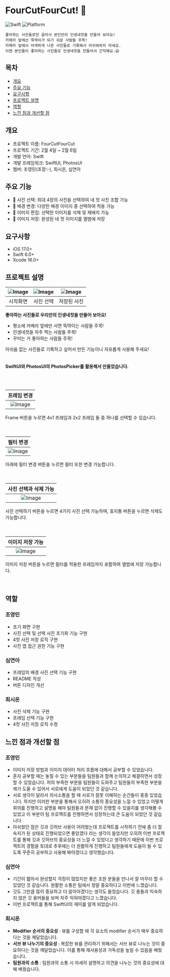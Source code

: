 # FourCutFourCut! 📸
![Swift](https://img.shields.io/badge/Swift-6.0-F05138?logo=swift)
![Platform](https://img.shields.io/badge/Platforms-iOS%2017.0+-007AFF?logo=apple)

    좋아하는 사진들로만 골라서 본인만의 인생네컷을 만들어 보아요!
    카메라 앞에선 뚝딱이가 되기 쉬운 사람들 주목!
    카메라 앞에서 어색하게 나온 사진들로 기록해서 아쉬워하지 마세요.
    이젠 본인들이 좋아하는 사진들로 인생네컷을 만들어서 간직해요.😃

## 목차

- [개요](#개요)
- [주요 기능](#주요기능)
- [요구사항](#요구사항)
- [프로젝트 설명](#프로젝트-설명)
- [역할](#역할)
- [느낀 점과 개선할 점](#느낀-점과-개선할-점)

## 개요

- 프로젝트 이름: FourCutFourCut
- 프로젝트 기간: 2월 4일 ~ 2월 6일
- 개발 언어: Swift
- 개발 프레임워크: SwiftUI, PhotosUI
- 멤버: 조영민(조장✨), 최시온, 심연아

## 주요 기능

- 📸 사진 선택: 최대 4장의 사진을 선택하여 네 컷 사진 조합 가능
- 🎨 배경 변경: 다양한 배경 이미지 중 선택하여 적용 가능
- 🔄 이미지 편집: 선택한 이미지를 삭제 및 재배치 가능
- 💾 이미지 저장: 완성된 네 컷 이미지를 앨범에 저장

## 요구사항

- iOS 17.0+
- Swift 6.0+
- Xcode 16.0+

## 프로젝트 설명

| ![Image](https://github.com/user-attachments/assets/431aa614-ef0e-4c51-ad66-88a05111685c) | ![Image](https://github.com/user-attachments/assets/84ce0970-94d1-499e-8ad1-d4d5fa5b76f0) | ![Image](https://github.com/user-attachments/assets/e59a0249-1cfa-4060-9349-a1cd6060ff6c) |
| :---------------------------------------------------------------------------------------: | :---------------------------------------------------------------------------------------: | :---------------------------------------------------------------------------------------: |
|                                         시작화면                                          |                                         사진 선택                                         |                                        저장된 사진                                        |

**좋아하는 사진들로 우리만의 인생네컷을 만들어 보아요!**

- 평소에 카메라 앞에만 서면 뚝딱이는 사람들 주목!
- 인생네컷을 자주 찍는 사람들 주목!
- 꾸미는 거 좋아하는 사람들 주목!

아쉬움 없는 사진들로 기록하고 싶어서 만든 기능이니 자유롭게 사용해 주세요!
<br/> <br/> <br/>
**SwiftUI와 PhotosUI의 PhotosPicker를 활용해서 만들었습니다.**

<br/> <br/>

|                                        프레임 변경                                        |
| :---------------------------------------------------------------------------------------: |
| ![Image](https://github.com/user-attachments/assets/35bb7825-2de5-4bc7-8a57-bc6e4c7a6756) |

Frame 버튼을 누르면 4x1 프레임과 2x2 프레임 둘 중 하나를 선택할 수 있습니다.
<br/> <br/><br/> 

|                                         필터 변경                                         |
| :---------------------------------------------------------------------------------------: |
| ![Image](https://github.com/user-attachments/assets/e5b6bb10-d41b-4bd9-98ca-81b8663c9030) |

아래에 필터 변경 버튼을 누르면 필터 또한 변경 가능합니다.
<br/> <br/><br/> 

|                                   사진 선택과 삭제 가능                                   |
| :---------------------------------------------------------------------------------------: |
| ![Image](https://github.com/user-attachments/assets/16a402b7-0322-4b3b-9b15-aa1e28575e60) |

사진 선택하기 버튼을 누르면 4가지 사진 선택 가능하며, 휴지통 버튼을 누르면 삭제도 가능합니다.
<br/> <br/><br/> 

|                                     이미지 저장 가능                                      |
| :---------------------------------------------------------------------------------------: |
| ![Image](https://github.com/user-attachments/assets/c84a611d-9a17-4e9b-bfb5-3f6bd3415ad6) |

이미지 저장 버튼을 누르면 필터를 적용한 프레임까지 포함하여 앨범에 저장 가능합니다.
<br/> <br/><br/> 

## 역할

### 조영민

- 초기 화면 구현
- 사진 선택 및 선택 사진 초기화 기능 구현
- 4컷 사진 저장 로직 구현
- 사진 앱 접근 권한 기능 구현

### 심연아

- 프레임의 배경 사진 선택 기능 구현
- README 작성
- 버튼 디자인 개선

### 최시온

- 사진 삭제 기능 구현
- 프레임 선택 기능 구현
- 4컷 사진 저장 로직 수정

## 느낀 점과 개선할 점

### 조영민
- 이미지 저장 방법과 이미지 데이터 처리 흐름에 대해서 공부할 수 있었습니다.
- 혼자 공부할 때는 놓칠 수 있는 부분들을 팀원들과 함께 논의하고 해결하면서 성장할 수 있었습니다. 저의 부족한 부분을 팀원들이 도와주고 팀원들의 부족한 부분을 제가 도울 수 있어서 서로에게 도움이 되었던 것 같습니다.
- 서로 생각이 달라서 의사소통을 할 때 서로가 잘못 이해하는 순간들이 종종 있었습니다. 하지만 이러한 부분을 통해서 오히려 소통의 중요성을 느낄 수 있었고 어떻게 회의를 진행하고 설명을 해야 팀원들과 문제 없이 진행할 수 있을지를 생각해볼 수 있었고 이 부분이 팀 프로젝트를 진행하면서 성장하는데 큰 도움이 되었던 것 같습니다. 
- 아쉬웠던 점은 깃과 깃허브 사용이 어려웠는데 프로젝트를 시작하기 전에 좀 더 잘 숙지가 된 상태로 진행되었으면 좋았겠다 라는 생각이 들었지만 오히려 이번 프로젝트를 통해 깃과 깃허브의 중요성을 더 느낄 수 있었다고 생각하기 때문에 이번 프로젝트의 경험을 토대로 추후에는 더 원활하게 진행하고 팀원들에게 도움이 될 수 있도록 꾸준히 공부하고 사용해 봐야겠다고 생각했습니다.

### 심연아

- 기간이 짧아서 완성할지 걱정이 많았지만 좋은 조원 분들을 만나서 잘 마무리 할 수 있었던 것 같습니다. 원활한 소통은 팀에서 정말 중요하다고 이번에 느꼈습니다.
- 깃도 그만큼 많이 중요하고 더 알아야겠다는 생각도 들었습니다. 깃 충돌과 익숙하지 않은 깃 용어들을 보며 자주 익혀야겠다고 느꼈습니다.
- 이번 프로젝트를 통해 SwiftUI의 재미를 알게 되었습니다.

### 최시온

- **Modifier 순서의 중요성** : 뷰를 구성할 때 각 요소의 modifier 순서가 매우 중요하다는 것을 깨달았습니다.
- **서브 뷰 나누기의 중요성** : 복잡한 뷰를 관리하기 위해서는 서브 뷰로 나누는 것이 중요하다는 것을 깨달았습니다. 이를 통해 재사용성과 가독성을 높일 수 있음을 배웠습니다.
- **팀원과의 소통** : 팀원과의 소통 시 자세히 설명하고 의견을 나누는 것의 중요성에 대해 배웠습니다.
